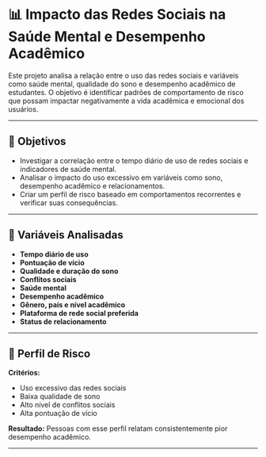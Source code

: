 # 📊 Impacto das Redes Sociais na Saúde Mental e Desempenho Acadêmico

Este projeto analisa a relação entre o uso das redes sociais e variáveis como saúde mental, qualidade do sono e desempenho acadêmico de estudantes. O objetivo é identificar padrões de comportamento de risco que possam impactar negativamente a vida acadêmica e emocional dos usuários.

---

## 📌 Objetivos

- Investigar a correlação entre o tempo diário de uso de redes sociais e indicadores de saúde mental.
- Analisar o impacto do uso excessivo em variáveis como sono, desempenho acadêmico e relacionamentos.
- Criar um perfil de risco baseado em comportamentos recorrentes e verificar suas consequências.

---

## 🧠 Variáveis Analisadas

- **Tempo diário de uso**
- **Pontuação de vício**
- **Qualidade e duração do sono**
- **Conflitos sociais**
- **Saúde mental**
- **Desempenho acadêmico**
- **Gênero, país e nível acadêmico**
- **Plataforma de rede social preferida**
- **Status de relacionamento**

---

## 🧪 Perfil de Risco

**Critérios:**
- Uso excessivo das redes sociais
- Baixa qualidade de sono
- Alto nível de conflitos sociais
- Alta pontuação de vício

**Resultado:** Pessoas com esse perfil relatam consistentemente pior desempenho acadêmico.

---
